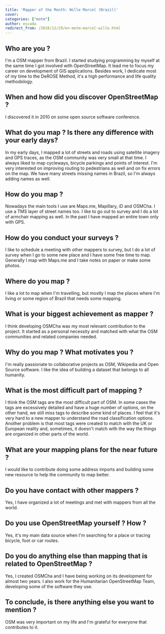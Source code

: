 ```yaml
---
title: 'Mapper of the Month: Wille Marcel (Brazil)'
cover:
categories: ["motm"]
author: escada
redirect_from: /2018/12/29/en-motm-marcel-wille.html
---
```


## Who are you ?

I'm a OSM mapper from Brazil. I started studying programming by myself at the same time I got involved with OpenStreetMap. It lead me to focus my career on development of GIS applications. Besides work, I dedicate most of my time to the DeROSE Method, it's a high performance and life quality methodology.

## When and how did you discover OpenStreetMap ?

I discovered it in 2010 on some open source software conference.

## What do you map ? Is there any difference with your early days?

In my early days, I mapped a lot of streets and roads using satellite imagery and GPS traces, as the OSM community was very small at that time. I always liked to map cycleways, bicycle parkings and points of interest. I'm very interested on improving routing to pedestrians as well and on fix errors on the map. We have many streets missing names in Brazil, so I'm always adding names as well.

## How do you map ?

Nowadays the main tools I use are Maps.me, Mapillary, iD and OSMCha. I use a TMS layer of street names too. I like to go out to survey and I do a lot of armchair mapping as well. In the past I have mapped an entire town only with GPS.

## How do you conduct your surveys ?

I like to schedule a meeting with other mappers to survey, but I do a lot of survey when I go to some new place and I have some free time to map. Generally I map with Maps.me and I take notes on paper or make some photos.

## Where do you map ?

I like a lot to map when I'm travelling, but mostly I map the places where I'm living or some region of Brazil that needs some mapping.

## What is your biggest achievement as mapper ?

I think developing OSMCha was my most relevant contribution to the project. It started as a personal necessity and matched with what the OSM communities and related companies needed.

## Why do you map ? What motivates you ?

I'm really passionate to collaborative projects as OSM, Wikipedia and Open Source software.
I like the idea of building a dataset that belongs to all humanity.

## What is the most difficult part of mapping ?

I think the OSM tags are the most difficult part of OSM. In some cases the tags are excessively detailed and have a huge number of options, on the other hand, we still miss tags to describe some kind of places. I feel that it's very hard to a new mapper to understand the road classification options. Another problem is that most tags were created to match with the UK or European reality and, sometimes, it doesn't match with the way the things are organized in other parts of the world.

## What are your mapping plans for the near future ?

I would like to contribute doing some address imports and building some new resource to help the community to map better.

## Do you have contact with other mappers ?

Yes, I have organized a lot of meetings and met with mappers from all the world.

## Do you use OpenStreetMap yourself ? How ?

Yes, it's my main data source when I'm searching for a place or tracing bicycle, foot or car routes.

## Do you do anything else than mapping that is related to OpenStreetMap ?

Yes, I created OSMCha and I have being working on its development for almost two years. I also work for the Humanitarian OpenStreetMap Team, developing some of the software they use.

## To conclude, is there anything else you want to mention ?

OSM was very important on my life and I'm grateful for everyone that contributes to it.
